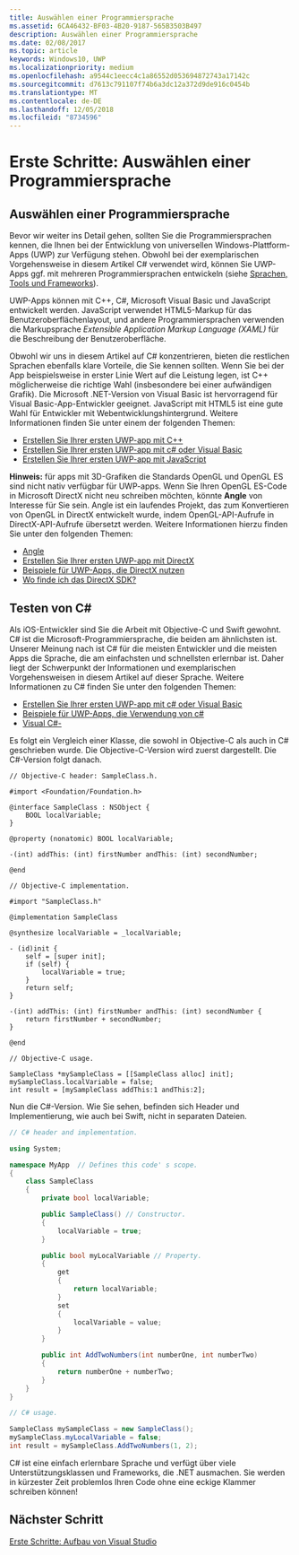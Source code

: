 ```yaml
---
title: Auswählen einer Programmiersprache
ms.assetid: 6CA46432-BF03-4B20-9187-565B3503B497
description: Auswählen einer Programmiersprache
ms.date: 02/08/2017
ms.topic: article
keywords: Windows10, UWP
ms.localizationpriority: medium
ms.openlocfilehash: a9544c1eecc4c1a86552d053694872743a17142c
ms.sourcegitcommit: d7613c791107f74b6a3dc12a372d9de916c0454b
ms.translationtype: MT
ms.contentlocale: de-DE
ms.lasthandoff: 12/05/2018
ms.locfileid: "8734596"
---
```

# <a name="getting-started-choosing-a-programming-language"></a>Erste Schritte: Auswählen einer Programmiersprache


## <a name="choosing-a-programming-language"></a>Auswählen einer Programmiersprache

Bevor wir weiter ins Detail gehen, sollten Sie die Programmiersprachen kennen, die Ihnen bei der Entwicklung von universellen Windows-Plattform-Apps (UWP) zur Verfügung stehen. Obwohl bei der exemplarischen Vorgehensweise in diesem Artikel C# verwendet wird, können Sie UWP-Apps ggf. mit mehreren Programmiersprachen entwickeln (siehe [Sprachen, Tools und Frameworks](https://msdn.microsoft.com/library/windows/apps/dn465799)).

UWP-Apps können mit C++, C#, Microsoft Visual Basic und JavaScript entwickelt werden. JavaScript verwendet HTML5-Markup für das Benutzeroberflächenlayout, und andere Programmiersprachen verwenden die Markupsprache *Extensible Application Markup Language (XAML)* für die Beschreibung der Benutzeroberfläche.

Obwohl wir uns in diesem Artikel auf C# konzentrieren, bieten die restlichen Sprachen ebenfalls klare Vorteile, die Sie kennen sollten. Wenn Sie bei der App beispielsweise in erster Linie Wert auf die Leistung legen, ist C++ möglicherweise die richtige Wahl (insbesondere bei einer aufwändigen Grafik). Die Microsoft .NET-Version von Visual Basic ist hervorragend für Visual Basic-App-Entwickler geeignet. JavaScript mit HTML5 ist eine gute Wahl für Entwickler mit Webentwicklungshintergrund. Weitere Informationen finden Sie unter einem der folgenden Themen:

-   [Erstellen Sie Ihrer ersten UWP-app mit C++](../get-started/create-a-basic-windows-10-app-in-cpp.md)
-   [Erstellen Sie Ihrer ersten UWP-app mit c# oder Visual Basic](../get-started/create-a-hello-world-app-xaml-universal.md)
-   [Erstellen Sie Ihrer ersten UWP-app mit JavaScript](../get-started/create-a-hello-world-app-js-uwp.md)

**Hinweis:** für apps mit 3D-Grafiken die Standards OpenGL und OpenGL ES sind nicht nativ verfügbar für UWP-apps. Wenn Sie Ihren OpenGL ES-Code in Microsoft DirectX nicht neu schreiben möchten, könnte **Angle** von Interesse für Sie sein. Angle ist ein laufendes Projekt, das zum Konvertieren von OpenGL in DirectX entwickelt wurde, indem OpenGL-API-Aufrufe in DirectX-API-Aufrufe übersetzt werden. Weitere Informationen hierzu finden Sie unter den folgenden Themen:
-   [Angle](https://code.google.com/p/angleproject/)
-   [Erstellen Sie Ihrer ersten UWP-app mit DirectX](https://msdn.microsoft.com/library/windows/apps/br229580)
-   [Beispiele für UWP-Apps, die DirectX nutzen](http://go.microsoft.com/fwlink/p/?LinkId=263603)
-   [Wo finde ich das DirectX SDK?](https://msdn.microsoft.com/library/windows/desktop/ee663275)

## <a name="giving-c-a-go"></a>Testen von C#

Als iOS-Entwickler sind Sie die Arbeit mit Objective-C und Swift gewohnt. C# ist die Microsoft-Programmiersprache, die beiden am ähnlichsten ist. Unserer Meinung nach ist C# für die meisten Entwickler und die meisten Apps die Sprache, die am einfachsten und schnellsten erlernbar ist. Daher liegt der Schwerpunkt der Informationen und exemplarischen Vorgehensweisen in diesem Artikel auf dieser Sprache. Weitere Informationen zu C# finden Sie unter den folgenden Themen:

-   [Erstellen Sie Ihrer ersten UWP-app mit c# oder Visual Basic](../get-started/create-a-hello-world-app-xaml-universal.md)
-   [Beispiele für UWP-Apps, die Verwendung von c#](http://go.microsoft.com/fwlink/p/?LinkId=263453)
-   [Visual C#-](http://go.microsoft.com/fwlink/p/?LinkId=263450)

Es folgt ein Vergleich einer Klasse, die sowohl in Objective-C als auch in C# geschrieben wurde. Die Objective-C-Version wird zuerst dargestellt. Die C#-Version folgt danach.

```obj-c
// Objective-C header: SampleClass.h.

#import <Foundation/Foundation.h>

@interface SampleClass : NSObject {
    BOOL localVariable;
}

@property (nonatomic) BOOL localVariable;

-(int) addThis: (int) firstNumber andThis: (int) secondNumber;

@end
```

```obj-c
// Objective-C implementation.

#import "SampleClass.h"

@implementation SampleClass

@synthesize localVariable = _localVariable;

- (id)init {
    self = [super init];
    if (self) {
        localVariable = true;
    }
    return self;
}

-(int) addThis: (int) firstNumber andThis: (int) secondNumber {
    return firstNumber + secondNumber;
}

@end
```

```obj-c
// Objective-C usage.

SampleClass *mySampleClass = [[SampleClass alloc] init];
mySampleClass.localVariable = false;
int result = [mySampleClass addThis:1 andThis:2];
```

Nun die C#-Version. Wie Sie sehen, befinden sich Header und Implementierung, wie auch bei Swift, nicht in separaten Dateien.

```csharp
// C# header and implementation.

using System;

namespace MyApp  // Defines this code' s scope.
{
    class SampleClass
    {
        private bool localVariable;

        public SampleClass() // Constructor.
        {
            localVariable = true;
        }

        public bool myLocalVariable // Property.
        {
            get
            {
                return localVariable;
            }
            set
            {
                localVariable = value; 
            }
        }

        public int AddTwoNumbers(int numberOne, int numberTwo)
        {
            return numberOne + numberTwo;
        }        
    }
}
```

```csharp
// C# usage.

SampleClass mySampleClass = new SampleClass();
mySampleClass.myLocalVariable = false;
int result = mySampleClass.AddTwoNumbers(1, 2);
```

C# ist eine einfach erlernbare Sprache und verfügt über viele Unterstützungsklassen und Frameworks, die .NET ausmachen. Sie werden in kürzester Zeit problemlos Ihren Code ohne eine eckige Klammer schreiben können!

## <a name="next-step"></a>Nächster Schritt

[Erste Schritte: Aufbau von Visual Studio](getting-started-getting-around-in-visual-studio.md)
